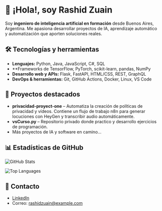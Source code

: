 # 👋 ¡Hola!, soy Rashid Zuain

Soy **ingeniero de inteligencia artificial en formación** desde Buenos Aires, Argentina. Me apasiona desarrollar proyectos de IA, aprendizaje automático y automatización que aporten soluciones reales.

## 🛠️ Tecnologías y herramientas

- **Lenguajes:**  Python, Java, JavaScript, C#, SQL
- **Frameworks de  TensorFlow, PyTorch, scikit-learn, pandas, NumPy
- **Desarrollo web y APIs:** Flask, FastAPI, HTML/CSS, REST, GraphQL
- **DevOps & herramientas:** Git, GitHub Actions, Docker, Linux, VS Code  

## 🚀 Proyectos destacados

- **privacidad-proyect-one** – Automatiza la creación de políticas de privacidad y vídeos. Contiene un flujo de trabajo n8n para generar locuciones con HeyGen y transcribir audio automáticamente.  
- **vsCurso.py** – Repositorio privado donde practico y desarrollo ejercicios de programación.  
- Más proyectos de IA y software en camino…

## 📊 Estadísticas de GitHub

![GitHub Stats](https://github-readme-stats.vercel.app/api?username=rashidzuain&show_icons=true&theme=default)

![Top Languages](https://github-readme-stats.vercel.app/api/top-langs/?username=rashidzuain&layout=compact)

## 📧 Contacto

- [LinkedIn](https://www.linkedin.com/in/rashidzuain/)
- Correo: rashidzuain@example.com
